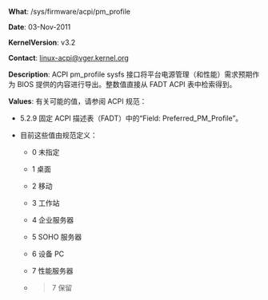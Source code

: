 **What**: /sys/firmware/acpi/pm_profile

**Date**: 03-Nov-2011

**KernelVersion**: v3.2

**Contact**: linux-acpi@vger.kernel.org

**Description**:  ACPI pm_profile sysfs 接口将平台电源管理（和性能）需求预期作为 BIOS 提供的内容进行导出。整数值直接从 FADT ACPI 表中检索得到。

**Values**: 有关可能的值，请参阅 ACPI 规范：

- 5.2.9 固定 ACPI 描述表（FADT）中的“Field: Preferred_PM_Profile”。

- 目前这些值由规范定义：

    - 0 未指定

    - 1 桌面

    - 2 移动

    - 3 工作站

    - 4 企业服务器

    - 5 SOHO 服务器

    - 6 设备 PC

    - 7 性能服务器

    - >7 保留